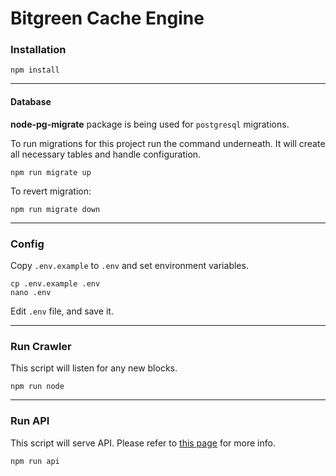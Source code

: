 # Bitgreen Cache Engine

### Installation
```
npm install
```

---

#### Database
**node-pg-migrate** package is being used for `postgresql` migrations.

To run migrations for this project run the command underneath. It will create all necessary tables and handle configuration.
```
npm run migrate up
```
To revert migration:
```
npm run migrate down
```

---

### Config
Copy `.env.example` to `.env` and set environment variables.
```
cp .env.example .env
nano .env
```
Edit `.env` file, and save it.

---

### Run Crawler
This script will listen for any new blocks.
```
npm run node
```

---

### Run API
This script will serve API. Please refer to [this page](docs/api.md) for more info.
```
npm run api
```
